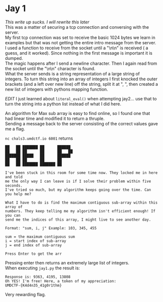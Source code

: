 # Jay 1
_This write up sucks. I will rewrite this later_  
This was a matter of securing a tcp connection and conversing with the server.  
My first tcp connection was set to receive the basic 1024 bytes we learn in examples but that was not getting the entire intro message from the server.
 I used a function to receive from the socket until a "\n\n" is received ( a guess, and it worked). Since nothing in the first message is important it is dumped.  
The magic happens after I send a newline character. Then I again read from the socket until the "\n\n" character is found.  
What the server sends is a string representation of a large string of integers. To turn this string into an array of integers 
I first knocked the outer brackets (and a left over new line) off the string, split it at ", ", then created a new list 
of integers with pythons mapping function.   

*EDIT*  I just learned about `literal_eval()` when attempting jay2... use that to turn the string into a python list instead of what I did here.  

An algorithm for Max sub array is easy to find online, so I found one that had linear time and modified it to return a thruple.  
Sending a message back to the server consisting of the correct values gave me a flag.  

`nc chals3.umdctf.io 6001` returns  
```
██   ██ ███████ ██      ██████  
██   ██ ██      ██      ██   ██  
███████ █████   ██      ██████   
██   ██ ██      ██      ██       
██   ██ ███████ ███████ ██       

I've been stuck in this room for some time now. They locked me in here and told
me the only way I can leave is if I solve their problem within five seconds. 
I've tried so much, but my algorithm keeps going over the time. Can you help me?

What I have to do is find the maximum contiguous sub-array within this array of 
numbers. They keep telling me my algorithm isn't efficient enough! If you can 
send me the indices of this array, I might live to see another day.

Format: "sum, i, j" Example: 103, 345, 455

sum = the maximum contiguous sum
i = start index of sub-array
j = end index of sub-array

Press Enter to get the arr
```
Pressing enter then returns an extremely large list of integers.  
When executing `jay1.py` the result is:  
```
Response is: 9363, 4195, 13808 
Oh YES! I'm free! Here, a token of my appreciation:
UMDCTF-{K4d4n35_41g0r1thm}

```
Very rewarding flag.  

